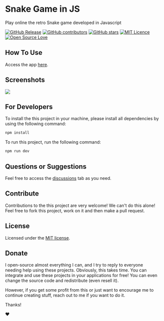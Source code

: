 # Snake Game in JS

Play online the retro Snake game developed in Javascript

[![GitHub Release](https://img.shields.io/github/release/thiagodnf/snake-game-in-js.svg)](https://github.com/thiagodnf/snake-game-in-js/releases/latest)
[![GitHub contributors](https://img.shields.io/github/contributors/thiagodnf/snake-game-in-js.svg)](https://github.com/thiagodnf/snake-game-in-js/graphs/contributors)
[![GitHub stars](https://img.shields.io/github/stars/thiagodnf/snake-game-in-js.svg)](https://github.com/thiagodnf/snake-game-in-js)
[![MIT Licence](https://badges.frapsoft.com/os/mit/mit.svg?v=103)](https://opensource.org/licenses/mit-license.php)
[![Open Source Love](https://badges.frapsoft.com/os/v1/open-source.svg?v=103)](https://github.com/ellerbrock/open-source-badges/)

## How To Use

Access the app [here](https://thiagodnf.github.io/snake-game-in-js).

## Screenshots

<kbd>
<img class="screenshot" src="https://user-images.githubusercontent.com/114015/201479888-65c2bc77-4d73-41e5-ba40-ed7cbaf26d94.jpg"/>
</kbd>

## For Developers

To install the this project in your machine, please install all dependencies by using the following command:

```sh
npm install
```

To run this project, run the following command:

```sh
npm run dev
```

## Questions or Suggestions

Feel free to access the <a href="../../discussions">discussions</a> tab as you need.

## Contribute

Contributions to the this project are very welcome! We can't do this alone! Feel free to fork this project, work on it and then make a pull request.

## License

Licensed under the [MIT license](LICENSE).

## Donate

I open-source almost everything I can, and I try to reply to everyone needing help using these projects. Obviously, this takes time. You can integrate and use these projects in your applications for free! You can even change the source code and redistribute (even resell it).

However, if you get some profit from this or just want to encourage me to continue creating stuff, reach out to me if you want to do it.

Thanks!

❤️

